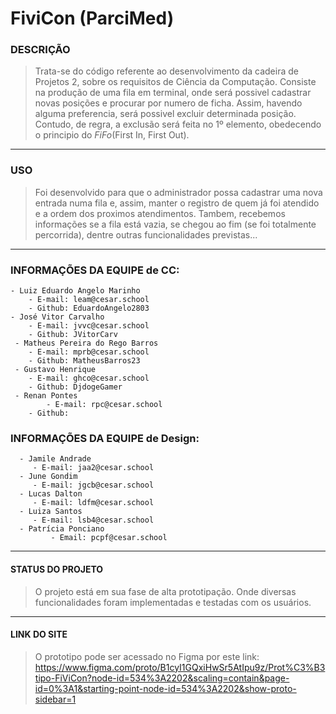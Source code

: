 # FiviCon (ParciMed)


### DESCRIÇÃO

>Trata-se do código referente ao desenvolvimento da cadeira de Projetos 2, sobre os requisitos de Ciência da Computação.
>Consiste na produção de uma fila em terminal, onde será possivel cadastrar novas posições e procurar por numero de ficha. Assim, havendo alguma preferencia, será possivel excluir determinada posição. Contudo, de regra, a exclusão será feita no 1º elemento, obedecendo o principio do _FiFo_(First In, First Out).

___
### USO

>Foi desenvolvido para que o administrador possa cadastrar uma nova entrada numa fila e, assim, manter o registro de quem já foi atendido e a ordem dos proximos atendimentos.
>Tambem, recebemos informações se a fila está vazia, se chegou ao fim (se foi totalmente percorrida), dentre outras funcionalidades previstas... 
___
### INFORMAÇÕES DA EQUIPE de CC:

	- Luiz Eduardo Angelo Marinho 
		- E-mail: leam@cesar.school
		- Github: EduardoAngelo2803
	- José Vitor Carvalho
		- E-mail: jvvc@cesar.school 
		- Github: JVitorCarv
	 - Matheus Pereira do Rego Barros
		- E-mail: mprb@cesar.school 
		- Github: MatheusBarros23
	 - Gustavo Henrique
		- E-mail: ghco@cesar.school 
		- Github: DjdogeGamer
	 - Renan Pontes
    		- E-mail: rpc@cesar.school 
		- Github: 
    
### INFORMAÇÕES DA EQUIPE de Design:

	  - Jamile Andrade
		 - E-mail: jaa2@cesar.school
	  - June Gondim
		 - E-mail: jgcb@cesar.school
 	  - Lucas Dalton
		 - E-mail: ldfm@cesar.school 
	  - Luiza Santos
		 - E-mail: lsb4@cesar.school 
	  - Patrícia Ponciano
     		 - Email: pcpf@cesar.school
___
#### STATUS DO PROJETO
> O projeto está em sua fase de alta prototipação. Onde diversas funcionalidades foram implementadas e testadas com os usuários.
> 
___
#### LINK DO SITE
> O prototipo pode ser acessado no Figma por este link: https://www.figma.com/proto/B1cyI1GQxiHwSr5AtIpu9z/Prot%C3%B3tipo-FiViCon?node-id=534%3A2202&scaling=contain&page-id=0%3A1&starting-point-node-id=534%3A2202&show-proto-sidebar=1
